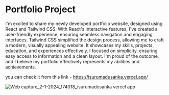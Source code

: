 # Portfolio Project

I'm excited to share my newly developed portfolio website, designed using React and Tailwind CSS. With React's interactive features, I've created a user-friendly experience, ensuring seamless navigation and engaging interfaces. Tailwind CSS simplified the design process, allowing me to craft a modern, visually appealing website. It showcases my skills, projects, education, and experiences effectively. I focused on simplicity, ensuring easy access to information and a clean layout. I'm proud of the outcome, and I believe my portfolio effectively represents my abilities and achievements.

you can check it from this link - https://isurumadusanka.vercel.app/

![Web capture_2-1-2024_174018_isurumadusanka vercel app](https://github.com/IsuruX98/portfolio/assets/104721314/7316de7d-0ce6-4579-835a-b10049e73fd1)

